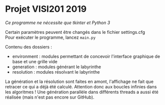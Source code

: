 <h1> Projet VISI201 2019</h1>

<em>Ce programme ne nécessite que tkinter et Python 3</em>

Certain paramètres peuvent être changés dans le fichier settings.cfg
<br>
Pour exécuter le programme, lancez `main.py`

Contenu des dossiers :
    <br>
- environment : modules permettant de concevoir l'interface graphique de base et une grille vide
    <br>
- generation : modules générant le labyrinthe
    <br>
- resolution : modules résolvant le labyrinthe

La génération et la résolution sont faites en amont, l'affichage ne fait que retracer ce qui a déjà été calculé. Attention donc aux boucles infinies dans les algoritmes ! Une génération parallèle dans différents threads a aussi été réalisée (mais n'est pas encore sur GitHub).
